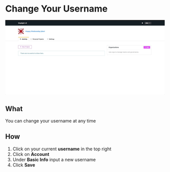 # Change Your Username 

![](../../assets/gifs/account-info.gif)

## What 
You can change your username at any time 

## How 
1. Click on your current **username** in the top right 
2. Click on **Account** 
3. Under **Basic Info** input a new username 
4. Click **Save** 
